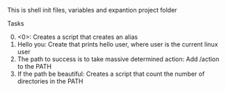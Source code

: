 This is shell init files, variables and expantion project folder

Tasks

0. <0>: Creates a script that creates an alias
1. Hello you: Create that prints hello user, where user is the current linux user
2. The path to success is to take massive determined action: Add /action to the PATH
3. If the path be beautiful: Creates a script that count the number of directories in the PATH
